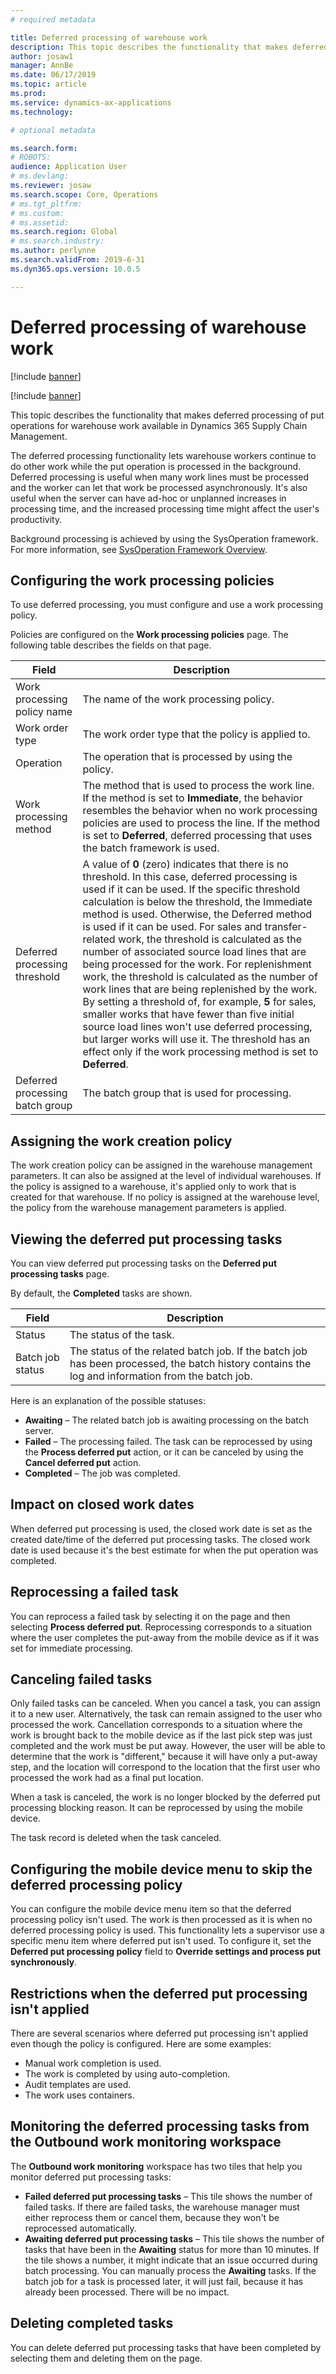 ```yaml
---
# required metadata

title: Deferred processing of warehouse work
description: This topic describes the functionality that makes deferred processing of warehouse work put operations available in  Dynamics 365 Supply Chain Management.
author: josaw1
manager: AnnBe
ms.date: 06/17/2019
ms.topic: article
ms.prod: 
ms.service: dynamics-ax-applications
ms.technology: 

# optional metadata

ms.search.form: 
# ROBOTS: 
audience: Application User
# ms.devlang: 
ms.reviewer: josaw
ms.search.scope: Core, Operations
# ms.tgt_pltfrm: 
# ms.custom: 
# ms.assetid: 
ms.search.region: Global
# ms.search.industry: 
ms.author: perlynne
ms.search.validFrom: 2019-6-31
ms.dyn365.ops.version: 10.0.5

---
```


# Deferred processing of warehouse work

[!include [banner](../includes/banner.md)]

[!include [banner](../includes/pivate-preview-banner.md)]

This topic describes the functionality that makes deferred processing of put operations for warehouse work available in Dynamics 365 Supply Chain Management.


The deferred processing functionality lets warehouse workers continue to do other work while the put operation is processed in the background. Deferred processing is useful when many work lines must be processed and the worker can let that work be processed asynchronously. It's also useful when the server can have ad-hoc or unplanned increases in processing time, and the increased processing time might affect the user's productivity.

Background processing is achieved by using the SysOperation framework. For more information, see [SysOperation Framework Overview](https://docs.microsoft.com/dynamicsax-2012/developer/sysoperation-framework-overview).

## Configuring the work processing policies

To use deferred processing, you must configure and use a work processing policy.

Policies are configured on the **Work processing policies** page. The following table describes the fields on that page.

| Field                           | Description |
|---------------------------------|-------------|
| Work processing policy name     | The name of the work processing policy. |
| Work order type                 | The work order type that the policy is applied to. |
| Operation                       | The operation that is processed by using the policy. |
| Work processing method          | The method that is used to process the work line. If the method is set to **Immediate**, the behavior resembles the behavior when no work processing policies are used to process the line. If the method is set to **Deferred**, deferred processing that uses the batch framework is used. |
| Deferred processing threshold   | A value of **0** (zero) indicates that there is no threshold. In this case, deferred processing is used if it can be used. If the specific threshold calculation is below the threshold, the Immediate method is used. Otherwise, the Deferred method is used if it can be used. For sales and transfer-related work, the threshold is calculated as the number of associated source load lines that are being processed for the work. For replenishment work, the threshold is calculated as the number of work lines that are being replenished by the work. By setting a threshold of, for example, **5** for sales, smaller works that have fewer than five initial source load lines won't use deferred processing, but larger works will use it. The threshold has an effect only if the work processing method is set to **Deferred**. |
| Deferred processing batch group |The batch group that is used for processing. |

## Assigning the work creation policy

The work creation policy can be assigned in the warehouse management parameters. It can also be assigned at the level of individual warehouses. If the policy is assigned to a warehouse, it's applied only to work that is created for that warehouse. If no policy is assigned at the warehouse level, the policy from the warehouse management parameters is applied.

## Viewing the deferred put processing tasks

You can view deferred put processing tasks on the **Deferred put processing tasks** page.

By default, the **Completed** tasks are shown.

| Field            | Description |
|------------------|-------------|
| Status           | The status of the task. |
| Batch job status | The status of the related batch job. If the batch job has been processed, the batch history contains the log and information from the batch job. |

Here is an explanation of the possible statuses:

- **Awaiting** – The related batch job is awaiting processing on the batch server.
- **Failed** – The processing failed. The task can be reprocessed by using the **Process deferred put** action, or it can be canceled by using the **Cancel deferred put** action.
- **Completed** – The job was completed.

## Impact on closed work dates

When deferred put processing is used, the closed work date is set as the created date/time of the deferred put processing tasks. The closed work date is used because it's the best estimate for when the put operation was completed.

## Reprocessing a failed task

You can reprocess a failed task by selecting it on the page and then selecting **Process deferred put**. Reprocessing corresponds to a situation where the user completes the put-away from the mobile device as if it was set for immediate processing.

## Canceling failed tasks

Only failed tasks can be canceled. When you cancel a task, you can assign it to a new user. Alternatively, the task can remain assigned to the user who processed the work. Cancellation corresponds to a situation where the work is brought back to the mobile device as if the last pick step was just completed and the work must be put away. However, the user will be able to determine that the work is "different," because it will have only a put-away step, and the location will correspond to the location that the first user who processed the work had as a final put location.

When a task is canceled, the work is no longer blocked by the deferred put processing blocking reason. It can be reprocessed by using the mobile device.

The task record is deleted when the task canceled.

## Configuring the mobile device menu to skip the deferred processing policy

You can configure the mobile device menu item so that the deferred processing policy isn't used. The work is then processed as it is when no deferred processing policy is used. This functionality lets a supervisor use a specific menu item where deferred put isn't used. To configure it, set the **Deferred put processing policy** field to **Override settings and process put synchronously**. 

## Restrictions when the deferred put processing isn't applied

There are several scenarios where deferred put processing isn't applied even though the policy is configured. Here are some examples:

- Manual work completion is used.
- The work is completed by using auto-completion.
- Audit templates are used.
- The work uses containers.

## Monitoring the deferred processing tasks from the Outbound work monitoring workspace

The **Outbound work monitoring** workspace has two tiles that help you monitor deferred put processing tasks:

- **Failed deferred put processing tasks** – This tile shows the number of failed tasks. If there are failed tasks, the warehouse manager must either reprocess them or cancel them, because they won't be reprocessed automatically.
- **Awaiting deferred put processing tasks** – This tile shows the number of tasks that have been in the **Awaiting** status for more than 10 minutes. If the tile shows a number, it might indicate that an issue occurred during batch processing. You can manually process the **Awaiting** tasks. If the batch job for a task is processed later, it will just fail, because it has already been processed. There will be no impact.

## Deleting completed tasks

You can delete deferred put processing tasks that have been completed by selecting them and deleting them on the page.
